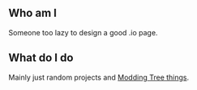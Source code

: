 ## Who am I
Someone too lazy to design a good .io page.
## What do I do
Mainly just random projects and [Modding Tree things](https://github.com/superjakeyLKR-ModdingTree).

